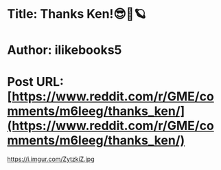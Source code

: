 # Title: Thanks Ken!😎🚀🪐
# Author: ilikebooks5
# Post URL: [https://www.reddit.com/r/GME/comments/m6leeg/thanks_ken/](https://www.reddit.com/r/GME/comments/m6leeg/thanks_ken/)


https://i.imgur.com/ZytzkiZ.jpg